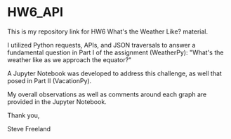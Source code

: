 # HW6_API

This is my repository link for HW6 What's the Weather Like? material.

I utilized Python requests, APIs, and JSON traversals to answer a fundamental question in Part I of the assignment (WeatherPy): "What's the weather like as we approach the equator?"

A Jupyter Notebook was developed to address this challenge, as well that posed in Part II (VacationPy).

My overall observations as well as comments around each graph are provided in the Jupyter Notebook.

Thank you,

Steve Freeland
